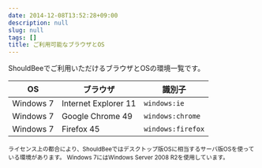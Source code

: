 ```yaml
---
date: 2014-12-08T13:52:28+09:00
description: null
slug: null
tags: []
title: ご利用可能なブラウザとOS
---
```


ShouldBeeでご利用いただけるブラウザとOSの環境一覧です。

OS | ブラウザ  | 識別子
---|---|---
Windows 7 | Internet Explorer 11 | `windows:ie`
Windows 7 | Google Chrome 49 | `windows:chrome`
Windows 7 | Firefox 45 | `windows:firefox`


<small>ライセンス上の都合により、ShouldBeeではデスクトップ版OSに相当するサーバ版OSを使っている環境があります。
Windows 7にはWindows Server 2008 R2を使用しています。</small>
